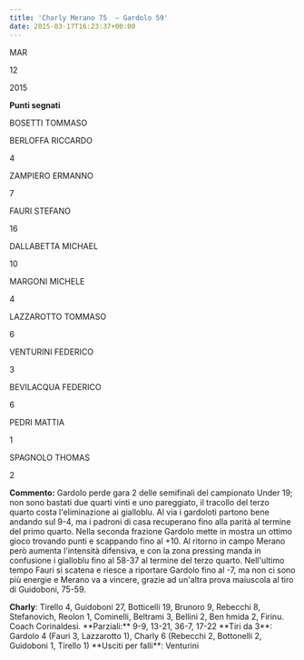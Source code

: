 ```yaml
---
title: 'Charly Merano 75  – Gardolo 59'
date: 2015-03-17T16:23:37+00:00
---
```

MAR

12

2015

**Punti segnati**

BOSETTI TOMMASO

BERLOFFA RICCARDO

4

ZAMPIERO ERMANNO

7

FAURI STEFANO

16

DALLABETTA MICHAEL

10

MARGONI MICHELE

4

LAZZAROTTO TOMMASO

6

VENTURINI FEDERICO

3

BEVILACQUA FEDERICO

6

PEDRI MATTIA

1

SPAGNOLO THOMAS

2

**Commento:** Gardolo perde gara 2 delle semifinali del campionato Under 19; non sono bastati due quarti vinti e uno pareggiato, il tracollo del terzo quarto costa l'eliminazione ai gialloblu. Al via i gardoloti partono bene andando sul 9-4, ma i padroni di casa recuperano fino alla parità al termine del primo quarto. Nella seconda frazione Gardolo mette in mostra un ottimo gioco trovando punti e scappando fino al +10. Al ritorno in campo Merano però aumenta l'intensità difensiva, e con la zona pressing manda in confusione i gialloblu fino al 58-37 al termine del terzo quarto. Nell'ultimo tempo Fauri si scatena e riesce a riportare Gardolo fino al -7, ma non ci sono più energie e Merano va a vincere, grazie ad un'altra prova maiuscola al tiro di Guidoboni, 75-59.

**Charly**: Tirello 4, Guidoboni 27, Botticelli 19, Brunoro 9, Rebecchi 8, Stefanovich, Reolon 1, Cominelli, Beltrami 3, Bellini 2, Ben hmida 2, Firinu. Coach Corinaldesi. \*\*Parziali:\*\* 9-9, 13-21, 36-7, 17-22 \*\*Tiri da 3\*\*: Gardolo 4 (Fauri 3, Lazzarotto 1), Charly 6 (Rebecchi 2, Bottonelli 2, Guidoboni 1, Tirello 1) \*\*Usciti per falli\*\*: Venturini